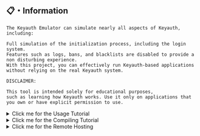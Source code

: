 ## <a id="features"></a>📋・Information
```
The Keyauth Emulator can simulate nearly all aspects of Keyauth, including:

Full simulation of the initialization process, including the login system.
Features such as logs, bans, and blacklists are disabled to provide a non disturbing experience.
With this project, you can effectively run Keyauth-based applications without relying on the real Keyauth system.

DISCLAIMER:

This tool is intended solely for educational purposes,
such as learning how Keyauth works. Use it only on applications that you own or have explicit permission to use.
```
<details>
  <summary>Click me for the Usage Tutorial</summary>
  
## <a id="Changelog"></a>💻・Usage Tutorial
```
Step 1: Setup everything
Add the generated root CA certificate to trusted root certificates

Double-click on rootCA.crt
Click "Install certificate"
Select "Local Machine," then click "Next"
Select "Place all certificates in the following store," click "Browse" and select "Trusted Root Certification"
Click "Finish" ( only needed to do 1 time )
Same thing for keyauth.win.crt Certificate but Just pressing next works fine ( also 1 time also )

Both of them are in the Folder x64/Release/certs

Now please install the OpenSSL 3.3.2 Windows Installer. 
https://kb.firedaemon.com/support/solutions/articles/4000121705#Download-OpenSSL

Step 2: Obtain application secret
Example of doing so: https://player.vimeo.com/video/1006943145

you can use regex ^[a-zA-Z0-9]{64}$ to show only strings that match with the secret format.

Step 3: Run it

Once everything is done run Emulator.exe.

if everything worked fine and you got no errors then procced to open the Keyauth Loader
```
</details>

<details>
  <summary>Click me for the Compiling Tutorial</summary>

## <a id="Changelog"></a>💻・Compiling
```
1. install the OpenSSL 3.3.2 Windows Installer. 
https://kb.firedaemon.com/support/solutions/articles/4000121705#Download-OpenSSL
2. Make sure you have VS2022 with C++ build tools and MFC installed
3. Open `EmuAuth.sln` and compile the project
4. Generate required certificates using the script in `Certificates/` and place them in `certs/`

**Tipp** They are already generated but if they expire you would need to regenerate them!
```
</details>

<details>
  <summary>Click me for the Remote Hosting </summary>

## <a id="Changelog"></a>💻・How to host the Emulator on a RDP
```
1. Get a Windows RDP
2. Recompile the Emulator with the server IP instead of 127.0.0.1
3. Install The Emulator on the RDP ( like u did on your PC )
4. Disable Firewall or let port 443 be enabled
5. Now just use instead of 127.0.0.1 in the hosts file the ip of the rdp
```
</details>

